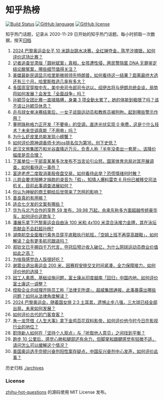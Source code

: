 # 知乎热榜
[![Build Status](https://github.com/ToWeLong/zhihu-hot-questions/workflows/CI/badge.svg)](https://github.com/ToWeLong/zhihu-hot-questions/actions)
[![GitHub language](https://img.shields.io/badge/language-golang-orange.svg)](https://golang.org/)
[![GitHub license](https://img.shields.io/github/license/ToWeLong/zhihu-hot-questions)](https://github.com/ToWeLong/zhihu-hot-questions/blob/main/LICENSE)

知乎热门话题，记录从 2020-11-29 日开始的知乎热门话题。每小时抓取一次数据，按天[归档](./archives)

<!-- BEGIN -->

1. [2024 巴黎奥运会女子 10 米跳台跳水决赛，全红婵夺金，陈芋汐摘银，如何评价这场比赛？](https://www.zhihu.com/question/663536089)
1. [记者追查甘肃版「聂树斌案」真相，女孩遭性侵，两民警隐匿 DNA 无罪鉴定结论酿冤案，哪些细节值得关注？](https://www.zhihu.com/question/663576854)
1. [美媒最新民调显示哈里斯微弱领先特朗普，如何看待这一结果？距离最终大选还有三个月，哈里斯胜选几率有多大？](https://www.zhihu.com/question/663520721)
1. [多国高官穿梭中东，美中央司令部司令访以，绍伊古将与伊朗总统会谈，局势将如何发展？会发生「全面战争」吗？](https://www.zhihu.com/question/663575895)
1. [孙颖莎女团比赛一直揉胳膊，身兼 3 项全勤太累了，她的体能到极限了吗？该不该让孙颖莎休息？](https://www.zhihu.com/question/663540996)
1. [乒乓球女单决赛结束后，一女子诋毁运动员和教练员被刑拘，起到哪些警示作用？](https://www.zhihu.com/question/663622902)
1. [董明珠称格力正开发「不要电」的空调，直连光伏实现 0 电费，这是个什么技术？未来空调真能「不用电」吗？](https://www.zhihu.com/question/663597365)
1. [为什么虾皮里总能发现小螃蟹？](https://www.zhihu.com/question/661029540)
1. [如何评价原神调香师卡池ios排名仅为第16，创下史低？](https://www.zhihu.com/question/663629418)
1. [武汉文旅集团万和光谷直降近万元，负责人称「半年没卖出一套房」，该降价幅度是否合理？](https://www.zhihu.com/question/663420732)
1. [下属单位一干部袁某某多次发布不当言论引众怒，国家体育总局对其开展调查，如何看待这一事件？](https://www.zhihu.com/question/663593472)
1. [富途老虎二度取消美股夜盘交易，如何看待此举？恐慌情绪何时散？](https://www.zhihu.com/question/663603641)
1. [儿慈会要求陪睡才捐款的录音为「假」，知情人爆料雷克 6 月份已被移交司法机关，目前此事调查进展如何？](https://www.zhihu.com/question/663591367)
1. [你认为神秘的商王朝给后世带来了怎样的影响？](https://www.zhihu.com/question/661186516)
1. [善良真的有用嘛？](https://www.zhihu.com/question/663458562)
1. [适合七夕发的文案有哪些？](https://www.zhihu.com/question/663497062)
1. [华为与北汽合作的享界 S9 发布，39.98 万起，余承东称多方面超越传统豪华车，如何评价这款车？](https://www.zhihu.com/question/663604536)
1. [潘展乐拿下巴黎奥运会自由泳 100 米和 4x100 米混合泳接力金牌，其在泳坛贡献会不会赶超孙杨?](https://www.zhihu.com/question/663195415)
1. [湖南航空全面推行乘务员穿平底鞋执行航班，「空姐上班不再穿高跟鞋」，如何解读？会有更多航司跟进吗？](https://www.zhihu.com/question/663576128)
1. [郑钦文已手握四千万代言，夺冠后预计收入破亿，为什么网球运动员商业价值如此之高？](https://www.zhihu.com/question/663597761)
1. [为啥我感觉白人饭很好吃？](https://www.zhihu.com/question/638698784)
1. [谢震业退出奥运会 200 米，因赛程安排交叉时间紧凑，全力保障接力，如何评价他的选择？](https://www.zhihu.com/question/663523086)
1. [因工人素质、基础设施问题，富士康从印度越南「回归」中国内地，如何评价富士康这一调整？](https://www.zhihu.com/question/663509002)
1. [控股企业总经理开除员工称「法律无所谓」，超威集团通报，此事暴露出哪些问题？如何从法律角度解读？](https://www.zhihu.com/question/663571137)
1. [2024 巴黎奥运会，随着国女排 2:3 土耳其，遗憾止步八强，三大球已经全部出局，未来如何发展？](https://www.zhihu.com/question/663605567)
1. [如何评价古代的门客食客？](https://www.zhihu.com/question/55125874)
1. [朱一龙凭借《人生大事》拿下金鸡百花双料影帝，如何评价他今时今日在影视行业的地位？](https://www.zhihu.com/question/663447815)
1. [职场新人如何在「坚持个人观点」与「听取他人意见」之间找到平衡？](https://www.zhihu.com/question/662639650)
1. [跑步 10 公里后，感觉心肺和腿部还有余力，但脚掌和跟腱感觉有轻微不适，请问怎么可以缓解这个情况？](https://www.zhihu.com/question/662539599)
1. [美国奥运选手奈顿兴奋剂阳性案存疑点，中国反兴奋剂中心发声，如何评价此事？](https://www.zhihu.com/question/663581919)

<!-- END -->

历史归档 [./archives](./archives)


### License
[zhihu-hot-questions](https://github.com/towelong/zhihu-hot-questions) 的源码使用 MIT License 发布。